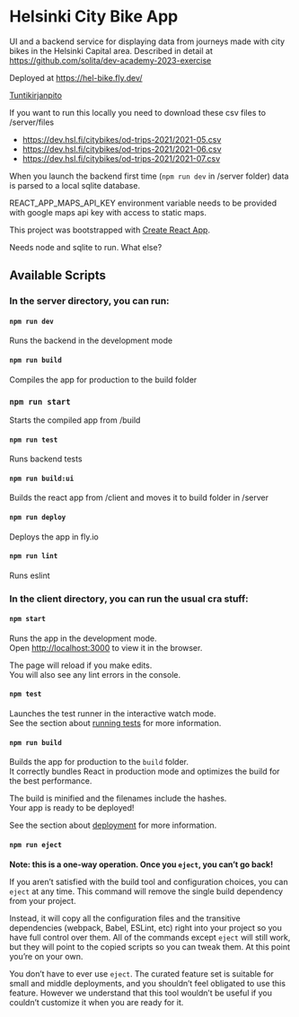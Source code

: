 # Helsinki City Bike App
UI and a backend service for displaying data from journeys made with city bikes in the Helsinki Capital area.
Described in detail at https://github.com/solita/dev-academy-2023-exercise

Deployed at https://hel-bike.fly.dev/

[Tuntikirjanpito](tunnit.md)


If you want to run this locally you need to download these csv files to /server/files
* <https://dev.hsl.fi/citybikes/od-trips-2021/2021-05.csv>
* <https://dev.hsl.fi/citybikes/od-trips-2021/2021-06.csv>
* <https://dev.hsl.fi/citybikes/od-trips-2021/2021-07.csv> 

When you launch the backend first time (`npm run dev` in /server folder) data is parsed to a local sqlite database.

REACT_APP_MAPS_API_KEY environment variable needs to be provided with google maps api key with access to static maps.

This project was bootstrapped with [Create React App](https://github.com/facebook/create-react-app).

Needs node and sqlite to run. What else?
## Available Scripts

### In the **server** directory, you can run:

#### `npm run dev`
Runs the backend in the development mode
#### `npm run build`
Compiles the app for production to the build folder
### `npm run start`
Starts the compiled app from /build
#### `npm run test`
Runs backend tests
#### `npm run build:ui`
Builds the react app from /client and moves it to build folder in /server 
#### `npm run deploy`
Deploys the app in fly.io
#### `npm run lint`
Runs eslint

### In the **client** directory, you can run the usual cra stuff:

#### `npm start`

Runs the app in the development mode.\
Open [http://localhost:3000](http://localhost:3000) to view it in the browser.

The page will reload if you make edits.\
You will also see any lint errors in the console.

#### `npm test`

Launches the test runner in the interactive watch mode.\
See the section about [running tests](https://facebook.github.io/create-react-app/docs/running-tests) for more information.

#### `npm run build`

Builds the app for production to the `build` folder.\
It correctly bundles React in production mode and optimizes the build for the best performance.

The build is minified and the filenames include the hashes.\
Your app is ready to be deployed!

See the section about [deployment](https://facebook.github.io/create-react-app/docs/deployment) for more information.

#### `npm run eject`

**Note: this is a one-way operation. Once you `eject`, you can’t go back!**

If you aren’t satisfied with the build tool and configuration choices, you can `eject` at any time. This command will remove the single build dependency from your project.

Instead, it will copy all the configuration files and the transitive dependencies (webpack, Babel, ESLint, etc) right into your project so you have full control over them. All of the commands except `eject` will still work, but they will point to the copied scripts so you can tweak them. At this point you’re on your own.

You don’t have to ever use `eject`. The curated feature set is suitable for small and middle deployments, and you shouldn’t feel obligated to use this feature. However we understand that this tool wouldn’t be useful if you couldn’t customize it when you are ready for it.


